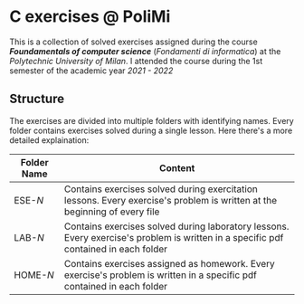 # C exercises @ PoliMi
This is a collection of solved exercises assigned during the course **_Foundamentals of computer science_** (_Fondamenti di informatica_) at the _Polytechnic University of Milan_.
I attended the course during the 1st semester of the academic year _2021 - 2022_

## Structure
The exercises are divided into multiple folders with identifying names. Every folder contains exercises solved during a single lesson. Here there's a more detailed explaination:

| Folder Name | Content |
| ------ | ------ |
| ESE-_N_ | Contains exercises solved during exercitation lessons. Every exercise's problem is written at the beginning of every file|
| LAB-_N_ | Contains exercises solved during laboratory lessons. Every exercise's problem is written in a specific pdf contained in each folder |
| HOME-_N_ |  Contains exercises assigned as homework. Every exercise's problem is written in a specific pdf contained in each folder |
